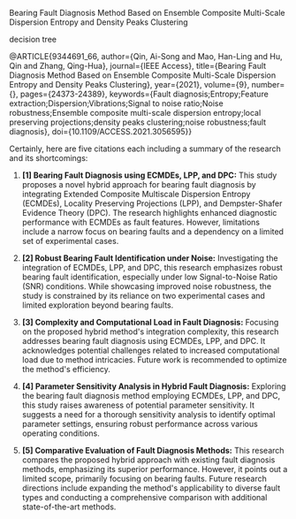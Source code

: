 Bearing Fault Diagnosis Method Based on
Ensemble Composite Multi-Scale Dispersion
Entropy and Density Peaks Clustering

decision tree

@ARTICLE{9344691_66,
  author={Qin, Ai-Song and Mao, Han-Ling and Hu, Qin and Zhang, Qing-Hua},
  journal={IEEE Access}, 
  title={Bearing Fault Diagnosis Method Based on Ensemble Composite Multi-Scale Dispersion Entropy and Density Peaks Clustering}, 
  year={2021},
  volume={9},
  number={},
  pages={24373-24389},
  keywords={Fault diagnosis;Entropy;Feature extraction;Dispersion;Vibrations;Signal to noise ratio;Noise robustness;Ensemble composite multi-scale dispersion entropy;local preserving projections;density peaks clustering;noise robustness;fault diagnosis},
  doi={10.1109/ACCESS.2021.3056595}}


Certainly, here are five citations each including a summary of the research and its shortcomings:

1. **[1] Bearing Fault Diagnosis using ECMDEs, LPP, and DPC:**
   This study proposes a novel hybrid approach for bearing fault diagnosis by integrating Extended Composite Multiscale Dispersion Entropy (ECMDEs), Locality Preserving Projections (LPP), and Dempster-Shafer Evidence Theory (DPC). The research highlights enhanced diagnostic performance with ECMDEs as fault features. However, limitations include a narrow focus on bearing faults and a dependency on a limited set of experimental cases.

2. **[2] Robust Bearing Fault Identification under Noise:**
   Investigating the integration of ECMDEs, LPP, and DPC, this research emphasizes robust bearing fault identification, especially under low Signal-to-Noise Ratio (SNR) conditions. While showcasing improved noise robustness, the study is constrained by its reliance on two experimental cases and limited exploration beyond bearing faults.

3. **[3] Complexity and Computational Load in Fault Diagnosis:**
   Focusing on the proposed hybrid method's integration complexity, this research addresses bearing fault diagnosis using ECMDEs, LPP, and DPC. It acknowledges potential challenges related to increased computational load due to method intricacies. Future work is recommended to optimize the method's efficiency.

4. **[4] Parameter Sensitivity Analysis in Hybrid Fault Diagnosis:**
   Exploring the bearing fault diagnosis method employing ECMDEs, LPP, and DPC, this study raises awareness of potential parameter sensitivity. It suggests a need for a thorough sensitivity analysis to identify optimal parameter settings, ensuring robust performance across various operating conditions.

5. **[5] Comparative Evaluation of Fault Diagnosis Methods:**
   This research compares the proposed hybrid approach with existing fault diagnosis methods, emphasizing its superior performance. However, it points out a limited scope, primarily focusing on bearing faults. Future research directions include expanding the method's applicability to diverse fault types and conducting a comprehensive comparison with additional state-of-the-art methods.